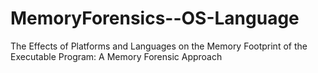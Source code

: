 # MemoryForensics--OS-Language
The Effects of Platforms and Languages on the Memory Footprint of the Executable Program: A Memory Forensic Approach  
